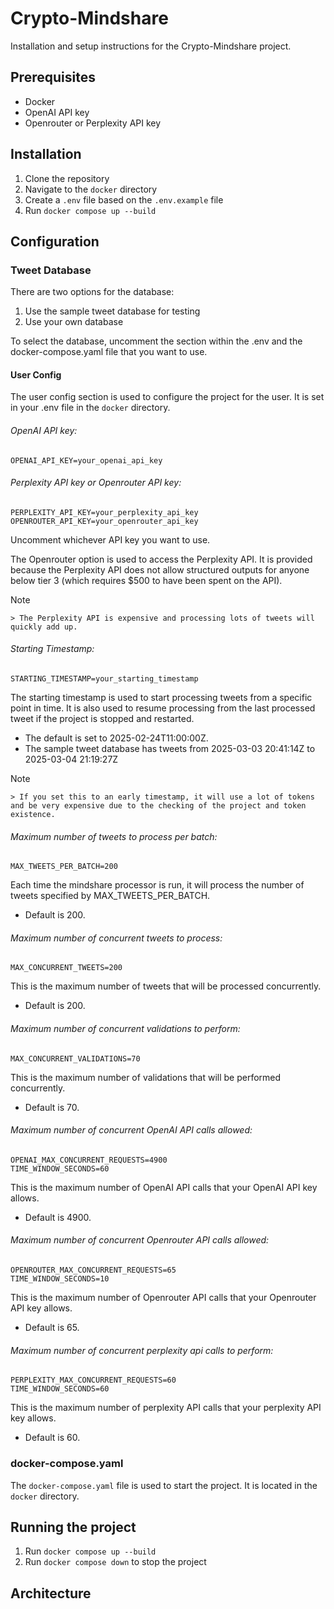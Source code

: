 # Crypto-Mindshare

Installation and setup instructions for the Crypto-Mindshare project.

## Prerequisites

- Docker
- OpenAI API key
- Openrouter or Perplexity API key

## Installation

1. Clone the repository
2. Navigate to the `docker` directory
3. Create a `.env` file based on the `.env.example` file
4. Run ```docker compose up --build```

## Configuration

### Tweet Database

There are two options for the database:

1. Use the sample tweet database for testing
2. Use your own database

To select the database, uncomment the section within the .env and
the docker-compose.yaml file that you want to use.

#### User Config

The user config section is used to configure the project for the user. It is set in your .env file in the `docker` directory.

###### OpenAI API key:
```
OPENAI_API_KEY=your_openai_api_key
```

###### Perplexity API key or Openrouter API key:
```
PERPLEXITY_API_KEY=your_perplexity_api_key
OPENROUTER_API_KEY=your_openrouter_api_key
```
Uncomment whichever API key you want to use.

The Openrouter option is used to access the Perplexity API. It is provided
because the Perplexity API does not allow structured outputs for anyone below tier 3
(which requires $500 to have been spent on the API).
> [!NOTE]
    > The Perplexity API is expensive and processing lots of tweets will quickly add up.

###### Starting Timestamp:
```
STARTING_TIMESTAMP=your_starting_timestamp
```
The starting timestamp is used to start processing tweets from a specific point in time. It is also used to resume processing from the last processed tweet if the project is stopped and restarted.
- The default is set to 2025-02-24T11:00:00Z.
- The sample tweet database has tweets from 2025-03-03 20:41:14Z to 2025-03-04 21:19:27Z

> [!NOTE]
    > If you set this to an early timestamp, it will use a lot of tokens and be very expensive due to the checking of the project and token existence.

###### Maximum number of tweets to process per batch:
```
MAX_TWEETS_PER_BATCH=200
```
Each time the mindshare processor is run, it will process the number of tweets specified by MAX_TWEETS_PER_BATCH.
- Default is 200.

###### Maximum number of concurrent tweets to process:
```
MAX_CONCURRENT_TWEETS=200
```
This is the maximum number of tweets that will be processed concurrently.
- Default is 200.

###### Maximum number of concurrent validations to perform:
```
MAX_CONCURRENT_VALIDATIONS=70
```
This is the maximum number of validations that will be performed concurrently.
- Default is 70.

###### Maximum number of concurrent OpenAI API calls allowed:
```
OPENAI_MAX_CONCURRENT_REQUESTS=4900
TIME_WINDOW_SECONDS=60
```
This is the maximum number of OpenAI API calls that your OpenAI API key allows.
- Default is 4900.

###### Maximum number of concurrent Openrouter API calls allowed:
```
OPENROUTER_MAX_CONCURRENT_REQUESTS=65
TIME_WINDOW_SECONDS=10
```
This is the maximum number of Openrouter API calls that your Openrouter API key allows.
- Default is 65.

###### Maximum number of concurrent perplexity api calls to perform:
```
PERPLEXITY_MAX_CONCURRENT_REQUESTS=60
TIME_WINDOW_SECONDS=60
```
This is the maximum number of perplexity API calls that your perplexity API key allows.
- Default is 60.

### docker-compose.yaml

The `docker-compose.yaml` file is used to start the project. It is located in the `docker` directory.

## Running the project

1. Run ```docker compose up --build```
2. Run ```docker compose down``` to stop the project

## Architecture

